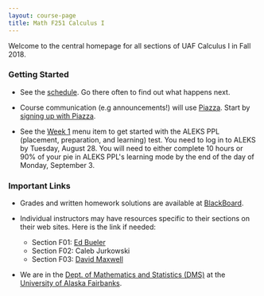 ```yaml
---
layout: course-page
title: Math F251 Calculus I
---
```


Welcome to the central homepage for all sections of UAF Calculus I in Fall 2018.

### Getting Started

* See the [schedule](assets/general/Fall2018/MATH251-Schedule-F2018.pdf).  Go there often to find out what happens next.

* Course communication (e.g announcements!) will use [Piazza](http://piazza.com/uaf/fall2018/math251/home).  Start by [signing up with Piazza](http://piazza.com/uaf/fall2018/math251).

* See the [Week 1](week1) menu item to get started with the ALEKS PPL (placement, preparation, and learning) test.  You need to log in to ALEKS by Tuesday, August 28.  You will need to either complete 10 hours or 90% of your pie in ALEKS PPL's learning mode by the end of the day of Monday, September 3.

### Important Links

* Grades and written homework solutions are available at [BlackBoard](http://classes.uaf.edu).

* Individual instructors may have resources specific to their sections on their web sites.  Here is the link if needed:

	- Section F01: [Ed Bueler](http://bueler.github.io)
	- Section F02: Caleb Jurkowski
	- Section F03: [David Maxwell](http://damaxwell.github.io)

* We are in the [Dept. of Mathematics and Statistics (DMS)](http://www.uaf.edu/dms/) at the [University of Alaska Fairbanks](http://www.uaf.edu/).
